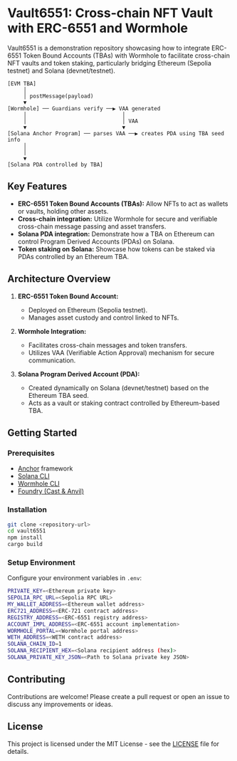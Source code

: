 # Vault6551: Cross-chain NFT Vault with ERC-6551 and Wormhole

Vault6551 is a demonstration repository showcasing how to integrate ERC-6551 Token Bound Accounts (TBAs) with Wormhole to facilitate cross-chain NFT vaults and token staking, particularly bridging Ethereum (Sepolia testnet) and Solana (devnet/testnet).

```
[EVM TBA]
     │
     │ postMessage(payload)
     ▼
[Wormhole] ── Guardians verify ──▶ VAA generated
     │                              │
     │                              │ VAA
     ▼                              ▼
[Solana Anchor Program] ── parses VAA ──▶ creates PDA using TBA seed info
     │
     │
     ▼
[Solana PDA controlled by TBA]               
```


## Key Features

- **ERC-6551 Token Bound Accounts (TBAs):** Allow NFTs to act as wallets or vaults, holding other assets.
- **Cross-chain integration:** Utilize Wormhole for secure and verifiable cross-chain message passing and asset transfers.
- **Solana PDA integration:** Demonstrate how a TBA on Ethereum can control Program Derived Accounts (PDAs) on Solana.
- **Token staking on Solana:** Showcase how tokens can be staked via PDAs controlled by an Ethereum TBA.

## Architecture Overview

1. **ERC-6551 Token Bound Account:**
   - Deployed on Ethereum (Sepolia testnet).
   - Manages asset custody and control linked to NFTs.

2. **Wormhole Integration:**
   - Facilitates cross-chain messages and token transfers.
   - Utilizes VAA (Verifiable Action Approval) mechanism for secure communication.

3. **Solana Program Derived Account (PDA):**
   - Created dynamically on Solana (devnet/testnet) based on the Ethereum TBA seed.
   - Acts as a vault or staking contract controlled by Ethereum-based TBA.

## Getting Started

### Prerequisites

- [Anchor](https://www.anchor-lang.com/) framework
- [Solana CLI](https://docs.solana.com/cli/install-solana-cli-tools)
- [Wormhole CLI](https://github.com/wormhole-foundation/wormhole-cli)
- [Foundry (Cast & Anvil)](https://book.getfoundry.sh/getting-started/installation)

### Installation

```bash
git clone <repository-url>
cd vault6551
npm install
cargo build
```

### Setup Environment

Configure your environment variables in `.env`:

```bash
PRIVATE_KEY=<Ethereum private key>
SEPOLIA_RPC_URL=<Sepolia RPC URL>
MY_WALLET_ADDRESS=<Ethereum wallet address>
ERC721_ADDRESS=<ERC-721 contract address>
REGISTRY_ADDRESS=<ERC-6551 registry address>
ACCOUNT_IMPL_ADDRESS=<ERC-6551 account implementation>
WORMHOLE_PORTAL=<Wormhole portal address>
WETH_ADDRESS=<WETH contract address>
SOLANA_CHAIN_ID=1
SOLANA_RECIPIENT_HEX=<Solana recipient address (hex)>
SOLANA_PRIVATE_KEY_JSON=<Path to Solana private key JSON>
```

## Contributing

Contributions are welcome! Please create a pull request or open an issue to discuss any improvements or ideas.

## License

This project is licensed under the MIT License - see the [LICENSE](LICENSE) file for details.

